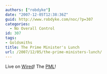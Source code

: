 ```yaml
---
authors: ["robdyke"]
date: "2007-12-05T12:38:36Z"
guid: http://www.robdyke.com/noc/?p=307
categories:
  - No Overall Control
id: 307
tags:
- Goldsmiths
title: The Prime Minister's Lunch
url: /2007/12/05/the-prime-ministers-lunch/
---
```

Live on [Wired](http://wired.gold.ac.uk/)! The [PML](http://www.themomo.co.uk/The%20Prime%20Minister's%20Lunch.html "The PML")!
